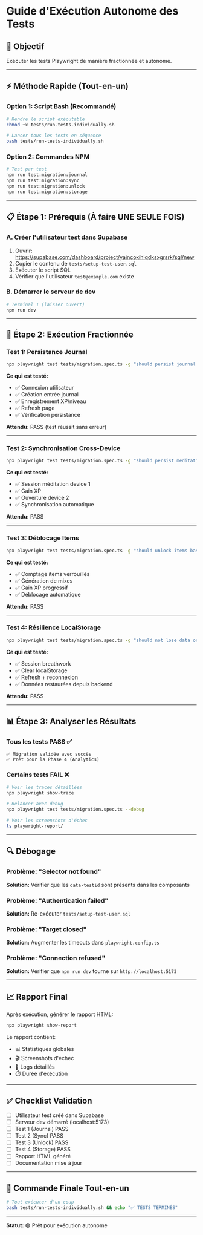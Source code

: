 # Guide d'Exécution Autonome des Tests

## 🎯 Objectif
Exécuter les tests Playwright de manière fractionnée et autonome.

---

## ⚡ Méthode Rapide (Tout-en-un)

### Option 1: Script Bash (Recommandé)
```bash
# Rendre le script exécutable
chmod +x tests/run-tests-individually.sh

# Lancer tous les tests en séquence
bash tests/run-tests-individually.sh
```

### Option 2: Commandes NPM
```bash
# Test par test
npm run test:migration:journal
npm run test:migration:sync
npm run test:migration:unlock
npm run test:migration:storage
```

---

## 📋 Étape 1: Prérequis (À faire UNE SEULE FOIS)

### A. Créer l'utilisateur test dans Supabase
1. Ouvrir: https://supabase.com/dashboard/project/yaincoxihiqdksxgrsrk/sql/new
2. Copier le contenu de `tests/setup-test-user.sql`
3. Exécuter le script SQL
4. Vérifier que l'utilisateur `test@example.com` existe

### B. Démarrer le serveur de dev
```bash
# Terminal 1 (laisser ouvert)
npm run dev
```

---

## 🧪 Étape 2: Exécution Fractionnée

### Test 1: Persistance Journal
```bash
npx playwright test tests/migration.spec.ts -g "should persist journal progress after refresh" --headed
```

**Ce qui est testé:**
- ✅ Connexion utilisateur
- ✅ Création entrée journal
- ✅ Enregistrement XP/niveau
- ✅ Refresh page
- ✅ Vérification persistance

**Attendu:** PASS (test réussit sans erreur)

---

### Test 2: Synchronisation Cross-Device
```bash
npx playwright test tests/migration.spec.ts -g "should persist meditation progress across devices" --headed
```

**Ce qui est testé:**
- ✅ Session méditation device 1
- ✅ Gain XP
- ✅ Ouverture device 2
- ✅ Synchronisation automatique

**Attendu:** PASS

---

### Test 3: Déblocage Items
```bash
npx playwright test tests/migration.spec.ts -g "should unlock items based on level" --headed
```

**Ce qui est testé:**
- ✅ Comptage items verrouillés
- ✅ Génération de mixes
- ✅ Gain XP progressif
- ✅ Déblocage automatique

**Attendu:** PASS

---

### Test 4: Résilience LocalStorage
```bash
npx playwright test tests/migration.spec.ts -g "should not lose data on localStorage clear" --headed
```

**Ce qui est testé:**
- ✅ Session breathwork
- ✅ Clear localStorage
- ✅ Refresh + reconnexion
- ✅ Données restaurées depuis backend

**Attendu:** PASS

---

## 📊 Étape 3: Analyser les Résultats

### Tous les tests PASS ✅
```
✅ Migration validée avec succès
✅ Prêt pour la Phase 4 (Analytics)
```

### Certains tests FAIL ❌
```bash
# Voir les traces détaillées
npx playwright show-trace

# Relancer avec debug
npx playwright test tests/migration.spec.ts --debug

# Voir les screenshots d'échec
ls playwright-report/
```

---

## 🔍 Débogage

### Problème: "Selector not found"
**Solution:** Vérifier que les `data-testid` sont présents dans les composants

### Problème: "Authentication failed"
**Solution:** Re-exécuter `tests/setup-test-user.sql`

### Problème: "Target closed"
**Solution:** Augmenter les timeouts dans `playwright.config.ts`

### Problème: "Connection refused"
**Solution:** Vérifier que `npm run dev` tourne sur `http://localhost:5173`

---

## 📈 Rapport Final

Après exécution, générer le rapport HTML:
```bash
npx playwright show-report
```

Le rapport contient:
- 📊 Statistiques globales
- 🎬 Screenshots d'échec
- 📝 Logs détaillés
- ⏱️ Durée d'exécution

---

## ✅ Checklist Validation

- [ ] Utilisateur test créé dans Supabase
- [ ] Serveur dev démarré (localhost:5173)
- [ ] Test 1 (Journal) PASS
- [ ] Test 2 (Sync) PASS
- [ ] Test 3 (Unlock) PASS
- [ ] Test 4 (Storage) PASS
- [ ] Rapport HTML généré
- [ ] Documentation mise à jour

---

## 🎯 Commande Finale Tout-en-un

```bash
# Tout exécuter d'un coup
bash tests/run-tests-individually.sh && echo "✅ TESTS TERMINÉS"
```

---

**Statut:** 🟢 Prêt pour exécution autonome
